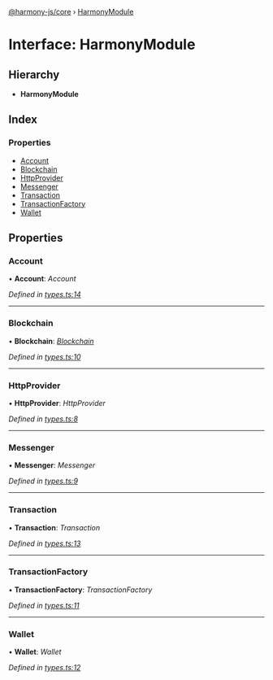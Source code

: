 [@harmony-js/core](../globals.md) › [HarmonyModule](harmonymodule.md)

# Interface: HarmonyModule

## Hierarchy

* **HarmonyModule**

## Index

### Properties

* [Account](harmonymodule.md#account)
* [Blockchain](harmonymodule.md#blockchain)
* [HttpProvider](harmonymodule.md#httpprovider)
* [Messenger](harmonymodule.md#messenger)
* [Transaction](harmonymodule.md#transaction)
* [TransactionFactory](harmonymodule.md#transactionfactory)
* [Wallet](harmonymodule.md#wallet)

## Properties

###  Account

• **Account**: *Account*

*Defined in [types.ts:14](https://github.com/FireStack-Lab/Harmony-sdk-core/blob/bb13a3b/packages/harmony-core/src/types.ts#L14)*

___

###  Blockchain

• **Blockchain**: *[Blockchain](../classes/blockchain.md)*

*Defined in [types.ts:10](https://github.com/FireStack-Lab/Harmony-sdk-core/blob/bb13a3b/packages/harmony-core/src/types.ts#L10)*

___

###  HttpProvider

• **HttpProvider**: *HttpProvider*

*Defined in [types.ts:8](https://github.com/FireStack-Lab/Harmony-sdk-core/blob/bb13a3b/packages/harmony-core/src/types.ts#L8)*

___

###  Messenger

• **Messenger**: *Messenger*

*Defined in [types.ts:9](https://github.com/FireStack-Lab/Harmony-sdk-core/blob/bb13a3b/packages/harmony-core/src/types.ts#L9)*

___

###  Transaction

• **Transaction**: *Transaction*

*Defined in [types.ts:13](https://github.com/FireStack-Lab/Harmony-sdk-core/blob/bb13a3b/packages/harmony-core/src/types.ts#L13)*

___

###  TransactionFactory

• **TransactionFactory**: *TransactionFactory*

*Defined in [types.ts:11](https://github.com/FireStack-Lab/Harmony-sdk-core/blob/bb13a3b/packages/harmony-core/src/types.ts#L11)*

___

###  Wallet

• **Wallet**: *Wallet*

*Defined in [types.ts:12](https://github.com/FireStack-Lab/Harmony-sdk-core/blob/bb13a3b/packages/harmony-core/src/types.ts#L12)*
